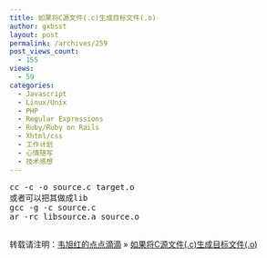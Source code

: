 ```yaml
---
title: 如果将C源文件(.c)生成目标文件(.o)
author: gxbsst
layout: post
permalink: /archives/259
post_views_count:
  - 155
views:
  - 59
categories:
  - Javascript
  - Linux/Unix
  - PHP
  - Regular Expressions
  - Ruby/Ruby on Rails
  - Xhtml/css
  - 工作计划
  - 心情随写
  - 技术感想
---
```

<pre>cc -c -o source.c target.o 
或者可以把其做成lib 
gcc -g -c source.c 
ar -rc libsource.a source.o 
 
</pre>

转载请注明：[韦旭红的点点滴滴][1] &raquo; [如果将C源文件(.c)生成目标文件(.o)][2]

 [1]: http://www.weixuhong.com
 [2]: http://www.weixuhong.com/archives/259